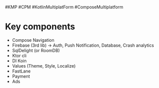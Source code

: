 #KMP #CPM #KotlinMultiplatForm #ComposeMultiplatform
# Key components
- Compose Navigation 
- Firebase (3rd lib) -> Auth, Push Notification, Database, Crash analytics
- SqlDelight (or RoomDB)
- Ktor cli
- DI Koin
- Values (Theme, Style, Localize)
- FastLane
- Payment
- Ads